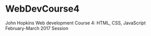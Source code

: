 # WebDevCourse4
John Hopkins Web development Course 4: HTML, CSS, JavaScript
February-March 2017 Session
